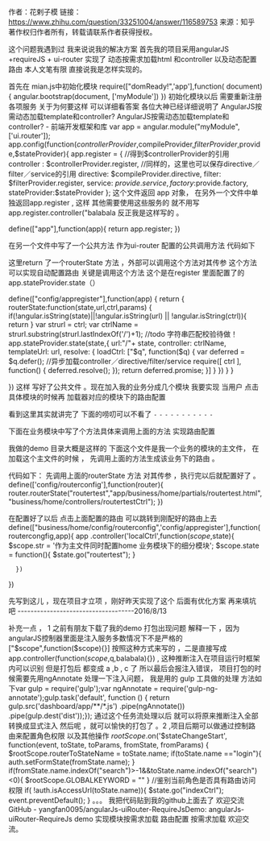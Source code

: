 作者：花剌子模
链接：https://www.zhihu.com/question/33251004/answer/116589753
来源：知乎
著作权归作者所有，转载请联系作者获得授权。

这个问题我遇到过 我来说说我的解决方案
首先我的项目采用angularJS +requireJS + ui-router
实现了 动态按需求加载html 和controller 以及动态配置路由
本人文笔有限 直接说我是怎样实现的。

首先在 mian.js中初始化模块
require(["domReady!",'app'],function( document){
angular.bootstrap(document, ['myModule'])
})
初始化模块以后 需要重新注册各项服务 关于为何要这样 可以详细看答案 各位大神已经详细说明了
AngularJS按需动态加载template和controller? 
AngularJS按需动态加载template和controller? - 前端开发框架和库
var app = angular.module("myModule", ['ui.router']);
app.config(function($controllerProvider,$compileProvider,$filterProvider,$provide,$stateProvider){
app.register = {
//得到$controllerProvider的引用
      controller : $controllerProvider.register,
//同样的，这里也可以保存directive／filter／service的引用
      directive: $compileProvider.directive,
filter: $filterProvider.register,
service: $provide.service,
factory:$provide.factory,
stateProvider:$stateProvider
   };
这个文件返回 app 对象， 在另外一个文件中单独返回app.register , 这样 其他需要使用这些服务的 就不用写 app.register.controller("balabala 反正我是这样写的 。

define(["app"],function(app){
    return app.register;
}) 


在另一个文件中写了一个公共方法 作为ui-router 配置的公共调用方法
代码如下

这里return 了一个routerState 方法 ，外部可以调用这个方法对其传参 这个方法可以实现自动配置路由
关键是调用这个方法 这个是在register 里面配置了的app.stateProvider.state（）

define(["config/appregister"],function(app) {
return {
routerState:function(state,url,ctrl,params) {
if(!angular.isString(state)||!angular.isString(url) || !angular.isString(ctrl)){
return
            }
var strurl = ctrl;
var ctrlName = strurl.substring(strurl.lastIndexOf('/')+1);
//todo  字符串匹配校验待做！
            app.stateProvider.state(state,{
url:"/"+ state,
controller: ctrlName,
templateUrl: url,
resolve: {
loadCtrl: ["$q", function($q) {
var deferred = $q.defer();
//异步加载controller／directive/filter/service
                            require([
                               ctrl
                            ], function() { deferred.resolve(); });
return deferred.promise;
                        }]
                    }
                })
            }
        }


})
这样 写好了公共文件 。现在加入我的业务分成几个模块 
我要实现 当用户 点击具体模块的时候再 加载器对应的模块下的路由配置


看到这里其实就讲完了 下面的唠叨可以不看了 `-` `-` `-` `-` `-` `-` `-` `-` `-` `-` `-`

下面在业务模块中写了个方法具体来调用上面的方法 实现路由配置




我做的demo 目录大概是这样的
下面这个文件是我一个业务的模块的主文件， 在加载这个主文件的时候 ， 先调用上面的方法生成该业务下的路由 。


代码如下：
先调用上面的routerState 方法 对其传参 ，执行完以后就配置好了 。
define(['config/routerconfig'],function(router){
     router.routerState("routertest","app/business/home/partials/routertest.html","business/home/controllers/routertestCtrl");
})

在配置好了以后 点击上面配置的路由 可以跳转到刚配好的路由上去 
define(["business/home/config/routerconfig",'config/appregister'],function(routercongfig,app){
   app
      .controller('localCtrl',function($scope,$state){
         $scope.str = '作为主文件同时配置home 业务模块下的细分模块';
         $scope.state = function(){
            $state.go("routertest");
         }

      })

})


先写到这儿 ，现在项目才立项 ，刚好昨天实现了这个 后面有优化方案 再来填坑吧 
------------------------------------2016/8/13



补充一点 ，  1   之前有朋友下载了我的demo 打包出现问题 解释一下 ，因为angularJS控制器里面是注入服务多数情况下不是严格的 ["$scope",function($scope){}] 按照这种方式来写的 ，二是直接写成 app.controller(function($scope,$q,balabala){}) , 这种推断注入在项目运行时框架内可以识别 但是打包后 都变成 a ,b , c 了 所以最后会报注入错误， 项目打包的时候需要先用ngAnnotate  处理一下注入问题， 我是用的 gulp 工具做的处理  方法如下var gulp = require('gulp');var ngAnnotate = require('gulp-ng-annotate');gulp.task('default', function () {    return gulp.src('dashboard/app/**/*.js')        .pipe(ngAnnotate())        .pipe(gulp.dest('dist'));}); 通过这个任务流处理以后 就可以将原来推断注入全部转换成显式注入 然后呢  ，就可以愉快的打包了 。2 ,项目后期可以做通过控制路由来配置角色权限 以及其他操作 $rootScope.$on('$stateChangeStart', function(event, toState, toParams, fromState, fromParams) {
    $rootScope.routerToStateName = toState.name;
if(toState.name =="login"){
        auth.setFormState(fromState.name);
    }
if(fromState.name.indexOf("search")>-1&&toState.name.indexOf("search")<0){
        $rootScope.GLOBALKEYWORD = ""
    }
//鉴别当前角色是否具有路由访问权限
    if( !auth.isAccessUrl(toState.name)){
        $state.go("indexCtrl");
        event.preventDefault();
    }
。。。
我把代码贴到我的github上面去了 欢迎交流GitHub - yangfan0095/angularJs-uiRouter-RequireJsDemo: angularJs-uiRouter-RequireJs  demo  实现模块按需求加载  路由配置 按需求加载 欢迎交流。
